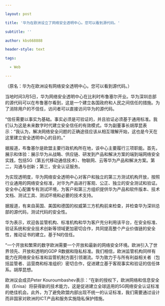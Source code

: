 ---
layout: post
title: '华为在欧洲设立了网络安全透明中心。您可以看到源代码。'
subtitle: ''
author: kbs668888
header-style: text
tags:
  - Web
---
（原名：华为在欧洲设有网络安全透明中心。您可以看到源代码。）

当地时间3月5日，华为网络安全透明中心在比利时布鲁塞尔开业。华为深圳总部的源代码可以在布鲁塞尔看到，这是一个建立各国政府和人民之间信任的措施。为了消除用户的不信任，访问者可以直接访问华为的源代码。

“信任需要以事实为基础。事实必须是可验证的，并且验证必须基于通用标准。我们认为这是未来数字时代建立安全信任的有效模式。华为副董事长胡厚昆表示：“我认为，解决网络安全问题的正确途径应该从相互理解开始，这也是今天在这里建立安全透明中心的目的。”

据报道，布鲁塞尔是欧盟主要行政机构所在地，该中心主要履行三项职能。首先，展示和体验：展示华为从战略、供应链、研发到产品和解决方案的端到端网络安全实践，包括5G（第五代移动通信技术）、物联网、云等华为产品和解决方案。第二，沟通与创新；第三，安全认证服务。

为实现透明度，华为网络安全透明中心对客户和独立的第三方测试机构开放，按照行业通用的网络安全标准，对华为产品进行客观、公正、独立的安全测试和验证。安全中心配置专有测试环境，为客户和第三方组织提供华为产品和软件版本、技术文档、测试工具、测试环境和必要的技术支持。

据报道，有来自英国、美国和德国的权威第三方机构前来检查，并检查华为深圳总部的源代码，测试代码的安全性。

华为表示，欢迎各监管机构、标准机构和华为客户充分利用该平台，在安全标准、验证系统和安全技术创新等领域更加密切合作，共同提高整个产业价值链的安全性，推动证书的建立。基于N的信任。

“一个开放和繁荣的数字欧洲需要一个开放和最新的网络安全环境。欧洲引入了世界领先、开放和透明的GDP
R数据和隐私标准。我们相信，欧洲监管机构同样有能力在网络安全标准和监管机制方面引领潮流。华为致力于与所有利益相关者（包括监管者、运营商和标准组织）密切合作，促进建立基于客观事实和验证的信任体系。胡厚昆想。

欧洲议会成员Peter
Kouroumbashev表示：“在新的授权下，欧洲网络和信息安全局（Enisa）将获得新的技术能力，这是促进建立全球适用的5G网络安全认证标准的绝佳机会。此外，为了避免欧盟内部出现不统一的认证标准，我们需要通过设计而非国家对欧洲的ICT产品和服务实施隐私保护措施。

